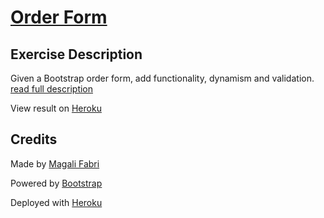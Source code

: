 # [Order Form](https://order-form-magalifabri.herokuapp.com/)

## Exercise Description
Given a Bootstrap order form, add functionality, dynamism and validation. [read full description](https://github.com/becodeorg/gnt-verou-3/tree/main/3.The-Mountain/03.Order-form)

View result on [Heroku](https://order-form-magalifabri.herokuapp.com/)


## Credits

Made by [Magali Fabri](https://github.com/magalifabri?tab=repositories)

Powered by [Bootstrap](https://getbootstrap.com/)

Deployed with [Heroku](https://www.heroku.com/home)
